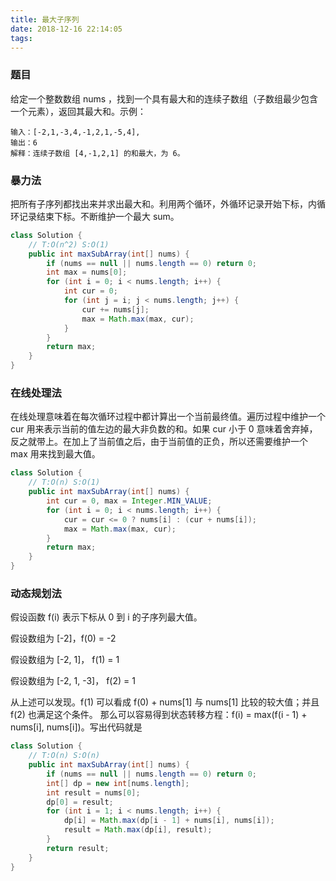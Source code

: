 ```yaml
---
title: 最大子序列
date: 2018-12-16 22:14:05
tags: 
---
```


### 题目
给定一个整数数组 nums ，找到一个具有最大和的连续子数组（子数组最少包含一个元素），返回其最大和。示例：

```shell
输入：[-2,1,-3,4,-1,2,1,-5,4],
输出：6
解释：连续子数组 [4,-1,2,1] 的和最大，为 6。
```

### 暴力法
把所有子序列都找出来并求出最大和。利用两个循环，外循环记录开始下标，内循环记录结束下标。不断维护一个最大 sum。
``` Java
class Solution {
    // T:O(n^2) S:O(1)
    public int maxSubArray(int[] nums) {
        if (nums == null || nums.length == 0) return 0;
        int max = nums[0];
        for (int i = 0; i < nums.length; i++) {
            int cur = 0;
            for (int j = i; j < nums.length; j++) {
                cur += nums[j];
                max = Math.max(max, cur);
            }
        }
        return max;
    }
}
```

### 在线处理法
在线处理意味着在每次循环过程中都计算出一个当前最终值。遍历过程中维护一个 cur 用来表示当前的值左边的最大非负数的和。如果 cur 小于 0 意味着舍弃掉，反之就带上。在加上了当前值之后，由于当前值的正负，所以还需要维护一个 max 用来找到最大值。

```Java
class Solution {
    // T:O(n) S:O(1)
    public int maxSubArray(int[] nums) {
        int cur = 0, max = Integer.MIN_VALUE;
        for (int i = 0; i < nums.length; i++) {
            cur = cur <= 0 ? nums[i] : (cur + nums[i]);
            max = Math.max(max, cur);
        }
        return max;
    }
}
```

### 动态规划法
假设函数 f(i) 表示下标从 0 到 i 的子序列最大值。

假设数组为 [-2]，f(0) = -2 

假设数组为 [-2, 1]， f(1) = 1

假设数组为 [-2, 1, -3]， f(2) = 1

从上述可以发现。f(1) 可以看成 f(0) + nums[1] 与 nums[1] 比较的较大值；并且 f(2) 也满足这个条件。 那么可以容易得到状态转移方程：f(i) = max(f(i - 1) + nums[i], nums[i])。写出代码就是
```java
class Solution {
    // T:O(n) S:O(n)
    public int maxSubArray(int[] nums) {
        if (nums == null || nums.length == 0) return 0;
        int[] dp = new int[nums.length];
        int result = nums[0];
        dp[0] = result;
        for (int i = 1; i < nums.length; i++) {
            dp[i] = Math.max(dp[i - 1] + nums[i], nums[i]);
            result = Math.max(dp[i], result);
        }
        return result;
    }
}
```
